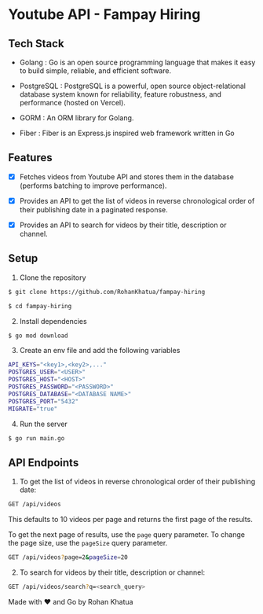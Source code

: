 # Youtube API - Fampay Hiring

## Tech Stack

- Golang : Go is an open source programming language that makes it easy to build simple, reliable, and efficient software.

- PostgreSQL : PostgreSQL is a powerful, open source object-relational database system known for reliability, feature robustness, and performance (hosted on Vercel).

- GORM : An ORM library for Golang.

- Fiber : Fiber is an Express.js inspired web framework written in Go

## Features

- [x] Fetches videos from Youtube API and stores them in the database (performs batching to improve performance).

- [x] Provides an API to get the list of videos in reverse chronological order of their publishing date in a paginated response.

- [x] Provides an API to search for videos by their title, description or channel.

## Setup

1. Clone the repository

```bash
$ git clone https://github.com/RohanKhatua/fampay-hiring

$ cd fampay-hiring
```

2. Install dependencies

```bash
$ go mod download
```

3. Create an env file and add the following variables

```bash
API_KEYS="<key1>,<key2>,..."
POSTGRES_USER="<USER>"
POSTGRES_HOST="<HOST>"
POSTGRES_PASSWORD="<PASSWORD>"
POSTGRES_DATABASE="<DATABASE NAME>"
POSTGRES_PORT="5432"
MIGRATE="true"
```

4. Run the server

```bash
$ go run main.go
```

## API Endpoints

1. To get the list of videos in reverse chronological order of their publishing date:

```bash
GET /api/videos
```

This defaults to 10 videos per page and returns the first page of the results.

To get the next page of results, use the `page` query parameter. To change the page size, use the `pageSize` query parameter.

```bash
GET /api/videos?page=2&pageSize=20
```

2. To search for videos by their title, description or channel:

```bash
GET /api/videos/search?q=<search_query>
```

Made with ❤️ and Go by Rohan Khatua
